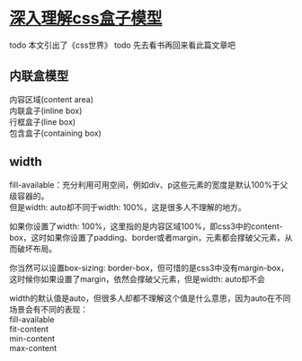 # [深入理解css盒子模型](https://segmentfault.com/a/1190000014692461)
todo 本文引出了《css世界》
todo 先去看书再回来看此篇文章吧

## 内联盒模型
内容区域(content area)  
内联盒子(inline box)  
行框盒子(line box)  
包含盒子(containing box)  

## width
fill-available：充分利用可用空间，例如div、p这些元素的宽度是默认100%于父级容器的。  
但是width: auto却不同于width: 100%，这是很多人不理解的地方。

如果你设置了width: 100%，这里指的是内容区域100%，即css3中的content-box，这时如果你设置了padding、border或者margin，元素都会撑破父元素，从而破坏布局。  

你当然可以设置box-sizing: border-box，但可惜的是css3中没有margin-box，这时候你如果设置了margin，依然会撑破父元素，但是width: auto却不会  


width的默认值是auto，但很多人却都不理解这个值是什么意思，因为auto在不同场景会有不同的表现：  
fill-available  
fit-content  
min-content  
max-content  